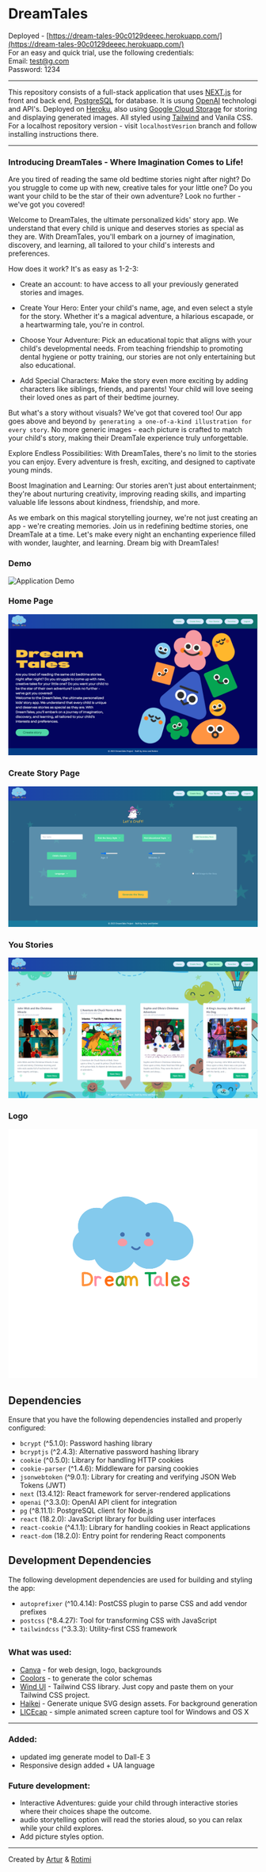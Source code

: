 # DreamTales 
Deployed - [https://dream-tales-90c0129deeec.herokuapp.com/](https://dream-tales-90c0129deeec.herokuapp.com/) <br/>
For an easy and quick trial, use the following credentials: <br/>
Email: test@g.com<br/>
Password: 1234
___
This repository consists of a full-stack application that uses [NEXT.js](https://nextjs.org/) for front and back end, [PostgreSQL](https://www.postgresql.org/) for database. It is usung [OpenAI](https://platform.openai.com/overview) technologi and API's. Deployed on [Heroku](heroku.com), also using [Google Cloud Storage](https://cloud.google.com/?hl=en) for storing and displaying generated images. All styled using [Tailwind](https://tailwindcss.com/) and Vanila CSS.
For a localhost repository version - visit ```localhostVesrion``` branch and follow installing instructions there.
___

### Introducing DreamTales - Where Imagination Comes to Life!

Are you tired of reading the same old bedtime stories night after night? Do you struggle to come up with new, creative tales for your little one? Do you want your child to be the star of their own adventure? Look no further - we've got you covered!

Welcome to DreamTales, the ultimate personalized kids' story app. We understand that every child is unique and deserves stories as special as they are. With DreamTales, you'll embark on a journey of imagination, discovery, and learning, all tailored to your child's interests and preferences.

How does it work? It's as easy as 1-2-3:

- Create an account: to have access to all your previously generated stories and images.

- Create Your Hero: Enter your child's name, age, and even select a style for the story. Whether it's a magical adventure, a hilarious escapade, or a heartwarming tale, you're in control.

- Choose Your Adventure: Pick an educational topic that aligns with your child's developmental needs. From teaching friendship to promoting dental hygiene or potty training, our stories are not only entertaining but also educational.

- Add Special Characters: Make the story even more exciting by adding characters like siblings, friends, and parents! Your child will love seeing their loved ones as part of their bedtime journey.

But what's a story without visuals? We've got that covered too! Our app goes above and beyond ```by generating a one-of-a-kind illustration for every story```. No more generic images - each picture is crafted to match your child's story, making their DreamTale experience truly unforgettable.

Explore Endless Possibilities: With DreamTales, there's no limit to the stories you can enjoy. Every adventure is fresh, exciting, and designed to captivate young minds.

Boost Imagination and Learning: Our stories aren't just about entertainment; they're about nurturing creativity, improving reading skills, and imparting valuable life lessons about kindness, friendship, and more.

As we embark on this magical storytelling journey, we're not just creating an app - we're creating memories. Join us in redefining bedtime stories, one DreamTale at a time. Let's make every night an enchanting experience filled with wonder, laughter, and learning. Dream big with DreamTales!

### Demo
![Application Demo](./public/docs/dreamTales.gif)

### Home Page
![Home Page](./public/docs/HomeScreen.png)

### Create Story Page
![Create Story Page](./public/docs/CreateStory.png)

### You Stories
![Your Stories Page](./public/docs/yourStories.png)

### Logo
![DreamTales logo](./public/docs/design/logo/cloudBlueText.svg)


## Dependencies

Ensure that you have the following dependencies installed and properly configured:

- `bcrypt` (^5.1.0): Password hashing library
- `bcryptjs` (^2.4.3): Alternative password hashing library
- `cookie` (^0.5.0): Library for handling HTTP cookies
- `cookie-parser` (^1.4.6): Middleware for parsing cookies
- `jsonwebtoken` (^9.0.1): Library for creating and verifying JSON Web Tokens (JWT)
- `next` (13.4.12): React framework for server-rendered applications
- `openai` (^3.3.0): OpenAI API client for integration
- `pg` (^8.11.1): PostgreSQL client for Node.js
- `react` (18.2.0): JavaScript library for building user interfaces
- `react-cookie` (^4.1.1): Library for handling cookies in React applications
- `react-dom` (18.2.0): Entry point for rendering React components

## Development Dependencies

The following development dependencies are used for building and styling the app:

- `autoprefixer` (^10.4.14): PostCSS plugin to parse CSS and add vendor prefixes
- `postcss` (^8.4.27): Tool for transforming CSS with JavaScript
- `tailwindcss` (^3.3.3): Utility-first CSS framework


## 

### What was used:
* [Canva](https://www.canva.com/) - for web design, logo, backgrounds
* [Coolors](https://coolors.co/) - to generate the color schemas
* [Wind UI](https://wind-ui.com/) - Tailwind CSS library. Just copy and paste them on your Tailwind CSS project.
* [Haikei](https://app.haikei.app/) - Generate unique SVG design assets. For background generation
* [LICEcap](https://www.cockos.com/licecap/) - simple animated screen capture tool for Windows and OS X


---
### Added: 
- updated img generate model to Dall-E 3
- Responsive design added + UA language

### Future development:
- Interactive Adventures:  guide your child through interactive stories where their choices shape the outcome. 
- audio storytelling option will read the stories aloud, so you can relax while your child explores.
- Add picture styles option.
___

Created by [Artur](https://github.com/mr-Arturio) & [Rotimi](https://github.com/osuntol)
